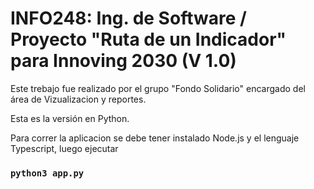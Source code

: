 # INFO248: Ing. de Software / Proyecto "Ruta de un Indicador" para Innoving 2030 (V 1.0)

Este trebajo fue realizado por el grupo "Fondo Solidario" encargado del área de Vizualizacion y reportes.

Esta es la versión en Python.

Para correr la aplicacion se debe tener instalado Node.js y el lenguaje Typescript, luego ejecutar

### `python3 app.py`
